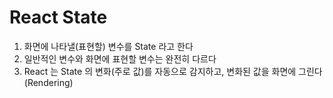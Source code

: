 # React State

1. 화면에 나타낼(표현할) 변수를 State 라고 한다
2. 일반적인 변수와 화면에 표현할 변수는 완전히 다르다
3. React 는 State 의 변화(주로 값)를 자동으로 감지하고, 변화된 값을 화면에 그린다(Rendering)
